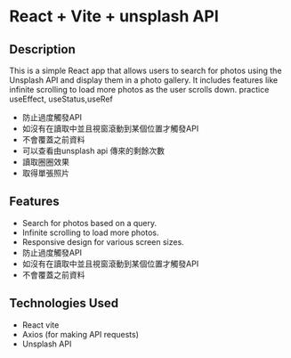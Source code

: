 # React + Vite + unsplash API
## Description
This is a simple React app that allows users to search for photos using the Unsplash API and 
display them in a photo gallery. 
It includes features like infinite scrolling to load more photos as the user scrolls down.
practice useEffect, useStatus,useRef
- 防止過度觸發API
- 如沒有在讀取中並且視窗滾動到某個位置才觸發API
- 不會覆蓋之前資料
- 可以查看由unsplash api 傳來的剩餘次數
- 讀取圈圈效果
- 取得單張照片

## Features

- Search for photos based on a query.
- Infinite scrolling to load more photos.
- Responsive design for various screen sizes.
- 防止過度觸發API
- 如沒有在讀取中並且視窗滾動到某個位置才觸發API
- 不會覆蓋之前資料

## Technologies Used

- React vite
- Axios (for making API requests)
- Unsplash API



